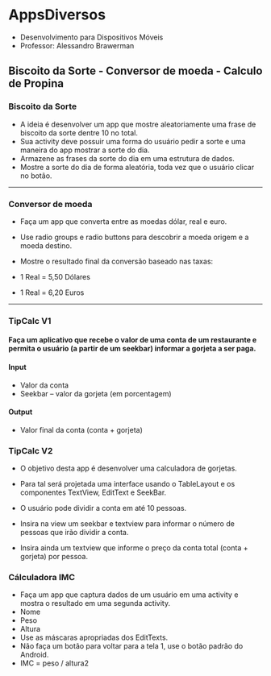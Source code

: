 # AppsDiversos
- Desenvolvimento para Dispositivos Móveis
- Professor: Alessandro Brawerman
## Biscoito da Sorte - Conversor de moeda - Calculo de Propina

### Biscoito da Sorte

- A ideia é desenvolver um app que mostre aleatoriamente uma frase de
biscoito da sorte dentre 10 no total.
- Sua activity deve possuir uma forma do usuário pedir a sorte e uma
maneira do app mostrar a sorte do dia.
- Armazene as frases da sorte do dia em uma estrutura de dados.
- Mostre a sorte do dia de forma aleatória, toda vez que o usuário clicar
no botão.

---

### Conversor de moeda

- Faça um app que converta entre as moedas dólar, real e euro.

- Use radio groups e radio buttons para descobrir a moeda origem e a moeda destino.

- Mostre o resultado final da conversão baseado nas taxas:

- 1 Real = 5,50 Dólares 
- 1 Real = 6,20 Euros

---

### TipCalc V1

#### Faça um aplicativo que recebe o valor de uma conta de um restaurante e permita o usuário (a partir de um seekbar) informar a gorjeta a ser paga.

#### Input
* Valor da conta
* Seekbar – valor da gorjeta (em porcentagem)

#### Output
* Valor final da conta (conta + gorjeta)


### TipCalc V2

* O objetivo desta app é desenvolver uma calculadora de gorjetas.

* Para tal será projetada uma interface usando o TableLayout e os componentes TextView, EditText e SeekBar.

* O usuário pode dividir a conta em até 10 pessoas.

* Insira na view um seekbar e textview para informar o número de pessoas que irão dividir a conta.

* Insira ainda um textview que informe o preço da conta total (conta + gorjeta) por pessoa.


### Cálculadora IMC

* Faça um app que captura dados de um usuário em uma activity e mostra o resultado em uma segunda activity.
* Nome
* Peso
* Altura
* Use as máscaras apropriadas dos EditTexts.
* Não faça um botão para voltar para a tela 1, use o botão padrão do Android.
* IMC = peso / altura2
